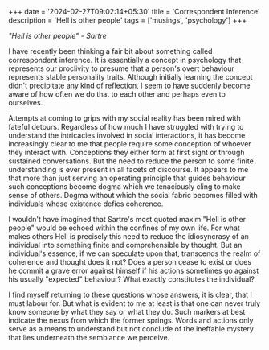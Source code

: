 +++
date = '2024-02-27T09:02:14+05:30'
title = 'Correspondent Inference'
description = 'Hell is other people'
tags = ['musings', 'psychology']
+++

*"Hell is other people" - Sartre*

I have recently been thinking a fair bit about something called correspondent inference. It is essentially a concept in psychology that represents our proclivity to presume that a person's overt behaviour represents stable personality traits. Although initially learning the concept didn't precipitate any kind of reflection, I seem to have suddenly become aware of how often we do that to each other and perhaps even to ourselves. 

Attempts at coming to grips with my social reality has been mired with fateful detours. Regardless of how much I have struggled with trying to understand the intricacies involved in social interactions, it has become increasingly clear to me that people require some conception of whoever they interact with. Conceptions they either form at first sight or through sustained conversations. But the need to reduce the person to some finite understanding is ever present in all facets of discourse. It appears to me that more than just serving an operating principle that guides behaviour such conceptions become dogma which we tenaciously cling to make sense of others. Dogma without which the social fabric becomes filled with individuals whose existence defies coherence. 

I wouldn't have imagined that Sartre's most quoted maxim "Hell is other people" would be echoed within the confines of my own life. For what makes others Hell is precisely this need to reduce the idiosyncrasy of an individual into something finite and comprehensible by thought. But an individual's essence, if we can speculate upon that, transcends the realm of coherence and thought does it not? Does a person cease to exist or does he commit a grave error against himself if his actions sometimes go against his usually "expected" behaviour? What exactly constitutes the individual? 

I find myself returning to these questions whose answers, it is clear, that I must labour for. But what is evident to me at least is that one can never truly know someone by what they say or what they do. Such markers at best indicate the nexus from which the former springs. Words and actions only serve as a means to understand but not conclude of the ineffable mystery that lies underneath the semblance we perceive.

